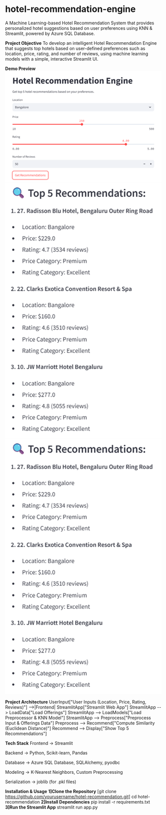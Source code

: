 # hotel-recommendation-engine
A Machine Learning-based Hotel Recommendation System that provides personalized hotel suggestions based on user preferences using KNN & Streamlit, powered by Azure SQL Database.

**Project Objective**
To develop an intelligent Hotel Recommendation Engine that suggests top hotels based on user-defined preferences such as location, price, rating, and number of reviews, using machine learning models with a simple, interactive Streamlit UI.

**Demo Preview**
![alt text](image.png)
![alt text](image-1.png)
![alt text](image-2.png)

**Project Architecture**
    UserInput["User Inputs (Location, Price, Rating, Reviews)"] -->|Frontend| StreamlitApp["Streamlit Web App"]
    StreamlitApp --> LoadData["Load Offerings"]
    StreamlitApp --> LoadModels["Load Preprocessor & KNN Model"]
    StreamlitApp --> Preprocess["Preprocess Input & Offerings Data"]
    Preprocess --> Recommend["Compute Similarity (Euclidean Distance)"]
    Recommend --> Display["Show Top 5 Recommendations"]

**Tech Stack**
Frontend -> Streamlit

Backend -> Python, Scikit-learn, Pandas

Database -> Azure SQL Database, SQLAlchemy, pyodbc

Modeling -> K-Nearest Neighbors, Custom Preprocessing

Serialization -> joblib (for .pkl files)

**Installation & Usage**
**1]Clone the Repository**
[git clone https://github.com/yourusername/hotel-recommendation.git]
cd hotel-recommendation
**2]Install Dependencies**
pip install -r requirements.txt
**3]Run the Streamlit App**
streamlit run app.py
